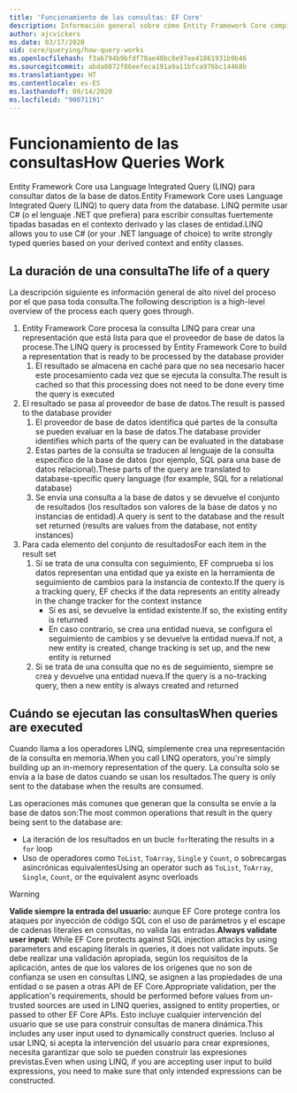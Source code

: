 ```yaml
---
title: 'Funcionamiento de las consultas: EF Core'
description: Información general sobre cómo Entity Framework Core compila y ejecuta consultas de forma interna
author: ajcvickers
ms.date: 03/17/2020
uid: core/querying/how-query-works
ms.openlocfilehash: f3a6794b9bfdf70ae40bc8e97ee41861931b9b46
ms.sourcegitcommit: abda0872f86eefeca191a9a11bfca976bc14468b
ms.translationtype: HT
ms.contentlocale: es-ES
ms.lasthandoff: 09/14/2020
ms.locfileid: "90071191"
---
```

# <a name="how-queries-work"></a><span data-ttu-id="cf083-103">Funcionamiento de las consultas</span><span class="sxs-lookup"><span data-stu-id="cf083-103">How Queries Work</span></span>

<span data-ttu-id="cf083-104">Entity Framework Core usa Language Integrated Query (LINQ) para consultar datos de la base de datos.</span><span class="sxs-lookup"><span data-stu-id="cf083-104">Entity Framework Core uses Language Integrated Query (LINQ) to query data from the database.</span></span> <span data-ttu-id="cf083-105">LINQ permite usar C# (o el lenguaje .NET que prefiera) para escribir consultas fuertemente tipadas basadas en el contexto derivado y las clases de entidad.</span><span class="sxs-lookup"><span data-stu-id="cf083-105">LINQ allows you to use C# (or your .NET language of choice) to write strongly typed queries based on your derived context and entity classes.</span></span>

## <a name="the-life-of-a-query"></a><span data-ttu-id="cf083-106">La duración de una consulta</span><span class="sxs-lookup"><span data-stu-id="cf083-106">The life of a query</span></span>

<span data-ttu-id="cf083-107">La descripción siguiente es información general de alto nivel del proceso por el que pasa toda consulta.</span><span class="sxs-lookup"><span data-stu-id="cf083-107">The following description is a high-level overview of the process each query goes through.</span></span>

1. <span data-ttu-id="cf083-108">Entity Framework Core procesa la consulta LINQ para crear una representación que está lista para que el proveedor de base de datos la procese.</span><span class="sxs-lookup"><span data-stu-id="cf083-108">The LINQ query is processed by Entity Framework Core to build a representation that is ready to be processed by the database provider</span></span>
   1. <span data-ttu-id="cf083-109">El resultado se almacena en caché para que no sea necesario hacer este procesamiento cada vez que se ejecuta la consulta.</span><span class="sxs-lookup"><span data-stu-id="cf083-109">The result is cached so that this processing does not need to be done every time the query is executed</span></span>
2. <span data-ttu-id="cf083-110">El resultado se pasa al proveedor de base de datos.</span><span class="sxs-lookup"><span data-stu-id="cf083-110">The result is passed to the database provider</span></span>
   1. <span data-ttu-id="cf083-111">El proveedor de base de datos identifica qué partes de la consulta se pueden evaluar en la base de datos.</span><span class="sxs-lookup"><span data-stu-id="cf083-111">The database provider identifies which parts of the query can be evaluated in the database</span></span>
   2. <span data-ttu-id="cf083-112">Estas partes de la consulta se traducen al lenguaje de la consulta específico de la base de datos (por ejemplo, SQL para una base de datos relacional).</span><span class="sxs-lookup"><span data-stu-id="cf083-112">These parts of the query are translated to database-specific query language (for example, SQL for a relational database)</span></span>
   3. <span data-ttu-id="cf083-113">Se envía una consulta a la base de datos y se devuelve el conjunto de resultados (los resultados son valores de la base de datos y no instancias de entidad).</span><span class="sxs-lookup"><span data-stu-id="cf083-113">A query is sent to the database and the result set returned (results are values from the database, not entity instances)</span></span>
3. <span data-ttu-id="cf083-114">Para cada elemento del conjunto de resultados</span><span class="sxs-lookup"><span data-stu-id="cf083-114">For each item in the result set</span></span>
   1. <span data-ttu-id="cf083-115">Si se trata de una consulta con seguimiento, EF comprueba si los datos representan una entidad que ya existe en la herramienta de seguimiento de cambios para la instancia de contexto.</span><span class="sxs-lookup"><span data-stu-id="cf083-115">If the query is a tracking query, EF checks if the data represents an entity already in the change tracker for the context instance</span></span>
      * <span data-ttu-id="cf083-116">Si es así, se devuelve la entidad existente.</span><span class="sxs-lookup"><span data-stu-id="cf083-116">If so, the existing entity is returned</span></span>
      * <span data-ttu-id="cf083-117">En caso contrario, se crea una entidad nueva, se configura el seguimiento de cambios y se devuelve la entidad nueva.</span><span class="sxs-lookup"><span data-stu-id="cf083-117">If not, a new entity is created, change tracking is set up, and the new entity is returned</span></span>
   2. <span data-ttu-id="cf083-118">Si se trata de una consulta que no es de seguimiento, siempre se crea y devuelve una entidad nueva.</span><span class="sxs-lookup"><span data-stu-id="cf083-118">If the query is a no-tracking query, then a new entity is always created and returned</span></span>

## <a name="when-queries-are-executed"></a><span data-ttu-id="cf083-119">Cuándo se ejecutan las consultas</span><span class="sxs-lookup"><span data-stu-id="cf083-119">When queries are executed</span></span>

<span data-ttu-id="cf083-120">Cuando llama a los operadores LINQ, simplemente crea una representación de la consulta en memoria.</span><span class="sxs-lookup"><span data-stu-id="cf083-120">When you call LINQ operators, you're simply building up an in-memory representation of the query.</span></span> <span data-ttu-id="cf083-121">La consulta solo se envía a la base de datos cuando se usan los resultados.</span><span class="sxs-lookup"><span data-stu-id="cf083-121">The query is only sent to the database when the results are consumed.</span></span>

<span data-ttu-id="cf083-122">Las operaciones más comunes que generan que la consulta se envíe a la base de datos son:</span><span class="sxs-lookup"><span data-stu-id="cf083-122">The most common operations that result in the query being sent to the database are:</span></span>

* <span data-ttu-id="cf083-123">La iteración de los resultados en un bucle `for`</span><span class="sxs-lookup"><span data-stu-id="cf083-123">Iterating the results in a `for` loop</span></span>
* <span data-ttu-id="cf083-124">Uso de operadores como `ToList`, `ToArray`, `Single` y `Count`, o sobrecargas asincrónicas equivalentes</span><span class="sxs-lookup"><span data-stu-id="cf083-124">Using an operator such as `ToList`, `ToArray`, `Single`, `Count`, or the equivalent async overloads</span></span>

> [!WARNING]  
> <span data-ttu-id="cf083-125">**Valide siempre la entrada del usuario:** aunque EF Core protege contra los ataques por inyección de código SQL con el uso de parámetros y el escape de cadenas literales en consultas, no valida las entradas.</span><span class="sxs-lookup"><span data-stu-id="cf083-125">**Always validate user input:** While EF Core protects against SQL injection attacks by using parameters and escaping literals in queries, it does not validate inputs.</span></span> <span data-ttu-id="cf083-126">Se debe realizar una validación apropiada, según los requisitos de la aplicación, antes de que los valores de los orígenes que no son de confianza se usen en consultas LINQ, se asignen a las propiedades de una entidad o se pasen a otras API de EF Core.</span><span class="sxs-lookup"><span data-stu-id="cf083-126">Appropriate validation, per the application's requirements, should be performed before values from un-trusted sources are used in LINQ queries, assigned to entity properties, or passed to other EF Core APIs.</span></span> <span data-ttu-id="cf083-127">Esto incluye cualquier intervención del usuario que se use para construir consultas de manera dinámica.</span><span class="sxs-lookup"><span data-stu-id="cf083-127">This includes any user input used to dynamically construct queries.</span></span> <span data-ttu-id="cf083-128">Incluso al usar LINQ, si acepta la intervención del usuario para crear expresiones, necesita garantizar que solo se pueden construir las expresiones previstas.</span><span class="sxs-lookup"><span data-stu-id="cf083-128">Even when using LINQ, if you are accepting user input to build expressions, you need to make sure that only intended expressions can be constructed.</span></span>
